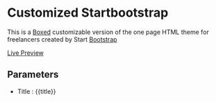 # Customized Startbootstrap
This is a [Boxed](http://websemantics.github.io/boxed) customizable version of the one page HTML theme for freelancers created by Start [Bootstrap](https://github.com/IronSummitMedia/startbootstrap-freelancer)

[Live Preview](http://websemantics.github.io/customized-startbootstrap)

## Parameters
* Title : {{title}}

